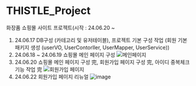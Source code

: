 # THISTLE_Project
화장품 쇼핑몰 사이트 프로젝트(시작 : 24.06.20 ~ 
1. 24.06.17
    DB구성 (카테고리 및 유저테이블), 프로젝트 기본 구성 작업 (회원 기본 패키지 생성  (userVO, UserContorller, UserMapper, UserService))
2. 24.06.18 ~ 24.06.19
   쇼핑몰 메인 페이지 구성
![메인페이지](https://github.com/kim-junmo/THISTLE_Project/assets/163493377/3494a5cf-8b88-44d1-8721-aacf19e5465c)
3. 24.06.20
   쇼핑몰 메인 페이지 구성 完, 회원가입 페이지 구성 完, 아이디 중복체크 기능 작업 完
![회원가입 페이지](https://github.com/kim-junmo/THISTLE_Project/assets/163493377/76356f54-af8b-4e4b-a467-004692e906ff)
4. 24.06.22
   회원가입 페이지 리뉴얼
![image](https://github.com/kim-junmo/THISTLE_Project/assets/163493377/df33f4f4-80bc-43ba-b79b-f70d4c4acd55)
